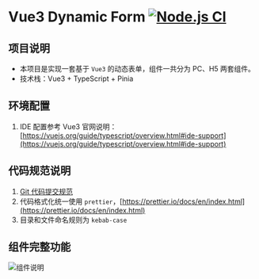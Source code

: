 # Vue3 Dynamic Form [![Node.js CI](https://github.com/D-xuanmo/dynamic-form/actions/workflows/node.js.yml/badge.svg)](https://github.com/D-xuanmo/dynamic-form/actions/workflows/node.js.yml)

## 项目说明

- 本项目是实现一套基于 `Vue3` 的动态表单，组件一共分为 PC、H5 两套组件。
- 技术栈：Vue3 + TypeScript + Pinia

## 环境配置

1. IDE 配置参考 Vue3 官网说明：[https://vuejs.org/guide/typescript/overview.html#ide-support](https://vuejs.org/guide/typescript/overview.html#ide-support)

## 代码规范说明

1. [Git 代码提交规范](https://github.com/angular/angular/blob/22b96b9/CONTRIBUTING.md#-commit-message-guidelines)
2. 代码格式化统一使用 `prettier`，[https://prettier.io/docs/en/index.html](https://prettier.io/docs/en/index.html)
3. 目录和文件命名规则为 `kebab-case`

## 组件完整功能

![组件说明](https://my.xuanmo.xin:3202/api/file-server/read-file/3a884eec-6e8c-490e-a248-19b577ccf639)
